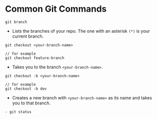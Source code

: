 # Common Git Commands

```
git branch
```
- Lists the branches of your repo. The one with an asterisk `(*)` is your current branch.

```
git checkout <your-branch-name>

// for example
git checkout feature-branch
```
- Takes you to the branch `<your-branch-name>`.

```
git checkout -b <your-branch-name>

// for example
git checkout -b dev
```
- Creates a new branch with `<your-branch-name>` as its name and takes you to that branch.

```
- git status
```